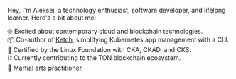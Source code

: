
Hey, I'm Aleksej, a technology enthusiast, software developer, and lifelong learner. Here's a bit about me:

🌐 Excited about contemporary cloud and blockchain technologies.  
📦 Co-author of [Ketch](https://github.com/theketchio/ketch), simplifying Kubernetes app management with a CLI.   
📜 Certified by the Linux Foundation with CKA, CKAD, and CKS.   
⛓ Currently contributing to the TON blockchain ecosystem.  
🥋 Martial arts practitioner.  

